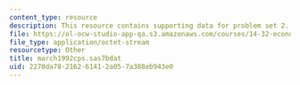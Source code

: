```yaml
---
content_type: resource
description: This resource contains supporting data for problem set 2.
file: https://ol-ocw-studio-app-qa.s3.amazonaws.com/courses/14-32-econometrics-spring-2007/2270da78216261412a057a388eb943e0_march1992cps.sas7bdat
file_type: application/octet-stream
resourcetype: Other
title: march1992cps.sas7bdat
uid: 2270da78-2162-6141-2a05-7a388eb943e0
---
```

